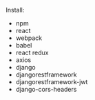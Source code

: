 Install:
- npm
- react
- webpack
- babel
- react redux
- axios
- django
- djangorestframework
- djangorestframework-jwt
- django-cors-headers

